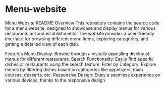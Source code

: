 # Menu-website
Menu Website README
Overview
This repository contains the source code for a menu website, designed to showcase and display menus for various restaurants or food establishments. The website provides a user-friendly interface for browsing different menu items, exploring categories, and getting a detailed view of each dish.

Features
Menu Display: Browse through a visually appealing display of menus for different restaurants.
Search Functionality: Easily find specific dishes or restaurants using the search feature.
Filter by Category: Explore menus by filtering dishes based on categories like appetizers, main courses, desserts, etc.
Responsive Design: Enjoy a seamless experience on various devices, thanks to the responsive design.
